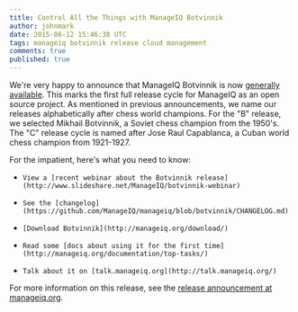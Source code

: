```yaml
---
title: Control All the Things with ManageIQ Botvinnik
author: johnmark
date: 2015-06-12 15:46:38 UTC
tags: manageiq botvinnik release cloud management
comments: true
published: true
---
```


We're very happy to announce that ManageIQ Botvinnik is now [generally available](http://manageiq.org/download/). This marks the first full release cycle for ManageIQ as an open source project. As mentioned in previous announcements, we name our releases alphabetically after chess world champions. For the "B" release, we selected Mikhail Botvinnik, a Soviet chess champion from the 1950's. The "C" release cycle is named after Jose Raul Capablanca, a Cuban world chess champion from 1921-1927.

For the impatient, here's what you need to know:

*     View a [recent webinar about the Botvinnik release](http://www.slideshare.net/ManageIQ/botvinnik-webinar)
*     See the [changelog](https://github.com/ManageIQ/manageiq/blob/botvinnik/CHANGELOG.md)
*     [Download Botvinnik](http://manageiq.org/download/)
*     Read some [docs about using it for the first time](http://manageiq.org/documentation/top-tasks/)
*     Talk about it on [talk.manageiq.org](http://talk.manageiq.org/)

For more information on this release, see the [release announcement at manageiq.org](http://manageiq.org/blog/2015/06/manageiq-botvinnik-control-all-the-things/). 

